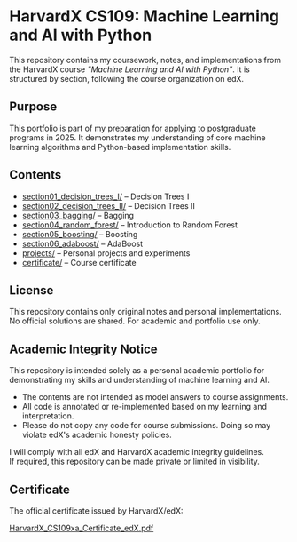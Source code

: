 # HarvardX CS109: Machine Learning and AI with Python

This repository contains my coursework, notes, and implementations from the HarvardX course *"Machine Learning and AI with Python"*. It is structured by section, following the course organization on edX.

## Purpose

This portfolio is part of my preparation for applying to postgraduate programs in 2025. It demonstrates my understanding of core machine learning algorithms and Python-based implementation skills.

## Contents

- [section01_decision_trees_I/](section01_decision_trees_I/) – Decision Trees I  
- [section02_decision_trees_II/](section02_decision_trees_II/) – Decision Trees II  
- [section03_bagging/](section03_bagging/) – Bagging  
- [section04_random_forest/](section04_random_forest/) – Introduction to Random Forest  
- [section05_boosting/](section05_boosting/) – Boosting  
- [section06_adaboost/](section06_adaboost/) – AdaBoost  
- [projects/](projects/) – Personal projects and experiments  
- [certificate/](certificate/) – Course certificate

## License

This repository contains only original notes and personal implementations. No official solutions are shared. For academic and portfolio use only.

## Academic Integrity Notice

This repository is intended solely as a personal academic portfolio for demonstrating my skills and understanding of machine learning and AI.

- The contents are not intended as model answers to course assignments.
- All code is annotated or re-implemented based on my learning and interpretation.
- Please do not copy any code for course submissions. Doing so may violate edX's academic honesty policies.

I will comply with all edX and HarvardX academic integrity guidelines.  
If required, this repository can be made private or limited in visibility.

## Certificate

The official certificate issued by HarvardX/edX:  

[HarvardX_CS109xa_Certificate_edX.pdf](certificate/HarvardX_CS109xa_Certificate_edX.pdf)

